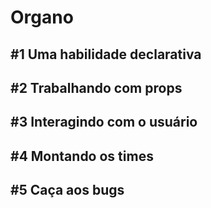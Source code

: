 # Organo 


## __#1 Uma habilidade declarativa__
## __#2 Trabalhando com props__
## __#3 Interagindo com o usuário__
## __#4 Montando os times__
## __#5 Caça aos bugs__



